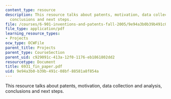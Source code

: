 ```yaml
---
content_type: resource
description: This resource talks about patents, motivation, data collection and analysis,
  conclusions and next steps.
file: /courses/6-901-inventions-and-patents-fall-2005/9e94a3b0b39b491c08bf88581a8f854a_6931_fin_paper.pdf
file_type: application/pdf
learning_resource_types:
- Projects
ocw_type: OCWFile
parent_title: Projects
parent_type: CourseSection
parent_uid: c929091c-413a-12f0-1176-eb1861802dd2
resourcetype: Document
title: 6931_fin_paper.pdf
uid: 9e94a3b0-b39b-491c-08bf-88581a8f854a
---
```

This resource talks about patents, motivation, data collection and analysis, conclusions and next steps.

